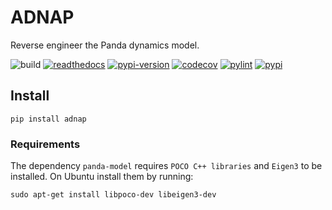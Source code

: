 # ADNAP
Reverse engineer the Panda dynamics model.

![build](https://img.shields.io/github/actions/workflow/status/JeanElsner/adnap/python-test.yml)
[![readthedocs](https://img.shields.io/readthedocs/adnap)](https://adnap.readthedocs.io/)
[![pypi-version](https://img.shields.io/pypi/v/adnap)](https://pypi.org/project/adnap/)
[![codecov](https://codecov.io/gh/JeanElsner/adnap/branch/main/graph/badge.svg?token=6GOKVDXZJ9)](https://codecov.io/gh/JeanElsner/adnap)
[![pylint](https://jeanelsner.github.io/adnap/pylint.svg)](https://jeanelsner.github.io/adnap/pylint.log)
[![pypi](https://img.shields.io/pypi/pyversions/adnap)](https://pypi.org/project/adnap/)

## Install
```
pip install adnap
```
### Requirements
The dependency `panda-model` requires `POCO C++ libraries` and `Eigen3` to be installed. On Ubuntu install them by running:
```
sudo apt-get install libpoco-dev libeigen3-dev
```
